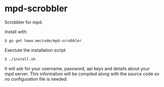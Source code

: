 # mpd-scrobbler

Scrobbler for mpd.

Install with:

``` bash
$ go get hawx.me/code/mpd-scrobbler
```

Exectute the installation script

```bash
$ ./install.sh
```

It will ask for your username, password, api keys and details about your mpd server. This information will be compiled along with the source code so no configuration file is needed.

